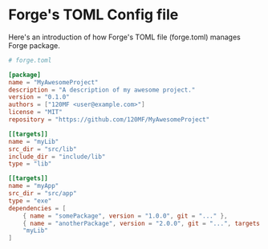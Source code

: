 # Forge's TOML Config file

Here's an introduction of how Forge's TOML file (forge.toml) manages Forge package.

```toml
# forge.toml

[package]
name = "MyAwesomeProject"
description = "A description of my awesome project."
version = "0.1.0"
authors = ["120MF <user@example.com>"]
license = "MIT"
repository = "https://github.com/120MF/MyAwesomeProject"

[[targets]]
name = "myLib"
src_dir = "src/lib"
include_dir = "include/lib"
type = "lib"

[[targets]]
name = "myApp"
src_dir = "src/app"
type = "exe"
dependencies = [
    { name = "somePackage", version = "1.0.0", git = "..." },
    { name = "anotherPackage", version = "2.0.0", git = "...", targets = ["specificLib"] },
    "myLib"
]

```